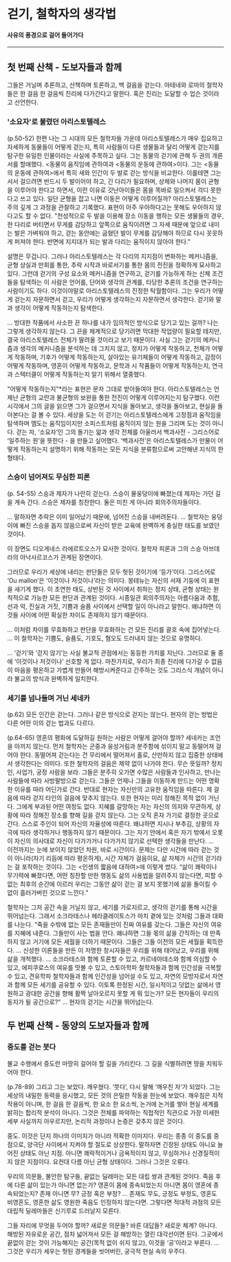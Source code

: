 # 걷기, 철학자의 생각법
#### 사유의 풍경으로 걸어 들어가다
---------------------

## 첫 번째 산책 - 도보자들과 함께 

그들은 거닐며 추론하고, 
산책하며 토론하고, 
백 걸음을 걷는다. 
아테네와 로마의 철학자들은
한 걸음 한 걸음씩 진리에 다가간다고 말한다.
혹은 진리는 도달할 수 업슨 것이라고 선언한다.

### '소요자'로 불렸던 아리스토텔레스 
(p.50-52) 
한편 나는 그 시대의 모든 철학자들 가운데 아리스토텔레스가 매우 집요하고 자세하게 동물들이 어떻게 걷는지, 
특히 사람들이 다른 생물들과 달리 어떻게 걷는지를 탐구한 유일한 인물이라는 사실에 주목하고 싶다.
그는 동물의 걷기에 관해 두 권의 개론서를 할애했다. 
<동물의 움직임에 관하여과 <동물의 운동에 관하여>이다. 
그는 <동물의 운동에 관하여>에서 특히 새와 인간이 두 발로 걷는 방식을 비교한다. 
이를테면 그는 서서 걸으려면 반드시 두 발이어야 하고, 긴 다리가 필요하며, 상체와 나머지 몸이 균형을 이루어야 한다고 하면서,
이런 이유로 갓난아이들은 몸을 똑바로 일으켜서 걱디 못한다고 쓰고 있다.
일단 균형을 잡고 나면 이동은 어떻게 이루어질까?
아리스토텔레스는 주의 깊게 그 과정을 관찰하고 기록했다.
표현이 아주 우아하다고는 못해도 우아하지 않다고도 할 수 없다. 
"천성적으로 두 발을 이용해 장소 이동을 행하는 모든 생물들의 경우, 
한 다리로 버티면서 무게를 감당하고 앞쪽으로 움직이려면 그 자세 때문에 앞으로 내미는 발은 가벼워야 하고, 
걷는 동안에는 굽혔던 발이 무게를 감당해야 하므로 다시 꼿꼿하게 퍼져야 한다.
반면에 지지대가 되는 발과 다리는 움직이지 않아야 한다." 

설명은 무겁니다. 그러나 아리스토텔레스는 각 다리의 지지점이 변화하는 메커니즘을, 균형 상실과 만회를 통한, 추락 시작과 바로서기를 통한 몸의 전진을 정확하게 묘사하고 있다. 
그런데 걷기의 구성 요소와 메커니즘을 연구하고, 걷기를 가능하게 하는 신체 조건들을 탐색하는 이 사람은 언어를, 단어와 생각의 관계를, 타당한 추론의 조건을 연구하는 사람이기도 하다.
이것이야말로 아리스토텔레스의 진정한 탁월함이다.
그는 우리가 어떻게 걷는지 자문하면서 걷고, 우리가 어떻게 생각하는지 자문하면서 생각한다. 
걷기와 말과 생각이 어떻게 작동하는지 탐색한다. 

... 방대한 작품에서 사소한 끈 하나를 내가 임의적인 방식으로 당기고 있는 걸까? 
나는 그렇게 생각하지 않는다. 
그 끈을 체계적으로 당기려면 막대한 작업량이 필요할 테지만, 결국 아리스토텔레스 전체가 딸려올 것이라고 보기 때문이다. 
사실 그는 걷기의 메커니즘과 생각의 메커니즘을 분석하는 데 그치지 않고, 정치가 어떻게 작동하고, 천체가 어떻게 작동하며, 
기후가 어떻게 작동하는지, 살아있는 유기체들이 어떻게 작동하고, 감정이 어떻게 작동하며, 영혼이 어떻게 작동하고,
문학과 시 작품들이 어떻게 작동하는지, 연극과 스텍터클이 어떻게 작동하는지 알기 위해서 열중했다.

"어떻게 작동하는지"*라는 표현은 문자 그대로 받아들여야 한다. 
아리스토텔레스는 언제난 균형의 교란과 불균형의 보완을 통한 전진이 어떻게 이루어지는지 탐구했다. 
이런 시각에서 그의 글을 읽으면 그가 걸으면서 지식을 돌아보고, 생각을 돌아보고, 현실을 돌아본다는 걸 볼 수 있다.
세상을 도는 이 걷기는 아리스토텔레스에게 고정점과 움직임을 탐색하며 맴도는 움직임이지만 소피스트처럼 움직이지 않는 원을 그리며 도는 것이 아니다.
걷는 자, ‘소요자’인 그의 돌기는 앎과 생각 전체를 아울러서 백과사전 - 그리스어로 ‘일주하는 원’을 뜻한다 - 을 만들고 싶어했다. 
‘백과사전’은 아리스토텔레스가 만물이 어떻게 작동하는지 설명하기 위해 작동하는 모든 지식을 분류함으로써 고안해낸 지식의 한 형태다. 


### 스승이 넘어져도 무심한 피론

(p. 54-55) 
스승과 제자가 나란히 걷는다.
스승이 물웅덩이에 빠졌는데 제자는 가던 길을 계속 간다.
스승은 제자를 칭찬한다.
둘은 미친 게 아니라 회의주의자들이다. 

… 말하자면 추락은 이미 일어났기 때문에, 넘어진 스승을 내버려둔다. 
… 철학자는 웅덩이에 빠진 스승을 돕지 않음으로써 자신이 받은 교육에 완벽하게 충실한 태도를 보였던 것이다. 

이 장면도 디오게네스 라에르트오스가 묘사한 것이다. 철학자 피론과 그의 스승 아브데라의 아낙사르코스가 관계된 장면이다. 

그러므로 우리가 세상에 내리는 판단들은 모두 헛된 것이기에 ‘등가’이다. 
그리스어로 ‘Ou mallon’은 ‘이것이나 저것이나’라는 의미다.
몽테뉴는 자신의 서재 기둥에 이 표현을 새기게 했다. 
이 초연한 태도, 상반된 것 사이에서 취하는 정지 상태, 균형 상태는 원칙적으로 가능한 모든 판단과 관계된 것이다. 
시종일관 회의주의자는 아름다움과 추함, 선과 악, 진실과 거짓, 기쁨과 슬픔 사이에서 선택할 일이 아니라고 말한다. 
왜냐하면 이것들 사이에 어떤 확실한 차이도 존재하지 않기 때문이다. 

… 이처럼 차이를 무효화하고 판단을 무효화하는 건 모든 진리를 괄호 속에 집어넣는다. 
… 이 철학자는 기쁨도, 슬픔도, 기호도, 혐오도 드러내지 않는 것으로 유명하다. 

… ‘걷기’와 ‘걷지 않기’는 사실 불교적 관점에서는 동등한 가치를 지닌다. 그러므로 둘 중에 ‘이것이나 저것이나’ 선호할 게 없다. 
마찬가지로, 우리가 최종 진리에 다가갈 수 없음이 마음을 평온하고 가볍게 만들어 해방시켜준다고 간주하는 것도 그리스식 개념이 아니라 불교의 방식과 완벽하게 일치한다. 

### 세기를 넘나들며 거닌 세네카

(p.62)
모든 인간은 걷는다.
그러나 같은 방식으로 걷지는 않는다.
현자의 걷는 방법은 
다른 어떤 이의 걷는 법과도 다르다. 

(p.64-65)
영혼의 평화에 도달하길 원하는 사람은 어떻게 걸어야 할까? 세네카는 조언을 아끼지 않는다. 
먼저 철학자는 군중과 웅성거림과 분주함에 섞이지 말고 동떨어져 걸어야 한다. 
동떨어져 걷는다는 건 무리에서 떨어져서 홀로, 산만하지 않고 집중한 상태에서 생각한다는 의미다. 
또한 철학자의 걸음은 제약 없이 나가야 한다. 무슨 뜻일까? 
정치인, 사업가, 궁정 사람을 보라. 그들은 분주히 오가면 수많은 사람들과 인사하고, 만나는 사람들에 따라 사방팔방으로 걷는다. 
그들은 언제나 그들을 이동하게 만드는 어떤 명확한 이유를 따라 어딘가로 간다.
반대로 현자는 자신만의 고유한 움직임을 따른다.  제 걸음에 따라 걷지 타인의 걸음에 맞추지 않는다. 
또한 현자는 미리 정해진 목적 없이 거닌다. 그에게 부과된 어떤 여정도 없다.
지혜를 갈망하는 자는 자신의 의지와 무관하게, 상황에 따라 정해진 장소를 향해 길을 걷지 않는다.
그는 오직 혼자 가기로 결정한 곳으로 간다. 스스로 주인이 되어 자신의 자율성에 따른다.
왜냐하면 지시나 부추김, 상황의 자극에 따라 생각하거나 행동하지 않기 때문이다. 
그는 자기 안에서 혹은 자기 밖에서 오롯이 자신의 의사대로 자신이 다가가거나 다가가지 않기로 선택한 생각들을 만난다. 
…  
이전까지는 눈에 보이지 않았던 차원, 바로 시간이다. 문제는 다만 시간에 따라 걷는 것이 아니라(자기 리듬에 따라 평온하게), 시간 자체가 걸음이요, 삶 자체가 시간의 걷기라는 걸 포착하는 것이다.
그는 <인생의 짧음에 대하여>에 이렇게 썼다. “삶이 쾌락이나 무기력에 빠졌다면, 어떤 칭찬할 만한 행동도 삶의 사용법을 알려주지 않는다면, 피할 수 없는 최후의 순간에 이르러 우리는 그동안 삶이 걷는 걸 보지 못했기에 삶을 돌이킬 수 없이 흘러가버린 것으로 느낀다.” 

철학자는 그저 공간 속을 거닐지 않고, 세기를 가로지르고, 생각의 걷기를 통해 시간을 뛰어넘는다.
그래서 소크라테스나 헤라클레이토스가 마치 곁에 있는 것처럼 그들과 대화를 나눈다.
“죽을 수밖에 없는 모든 존재들만이 진짜 여유를 갖는다. 그들은 자신의 여유를 지혜에 내준다. 
그들만이 사는 법을 안다. 
왜냐하면 그들 몫의 삶을 간직하는 데 만족하지 않고 거기에 모든 세월을 더하기 때문이다. 
그들은 그들 이전의 모든 세월을 획득한다. 
… 신성한 이론들을 만든 이 저명한 창시자들은 우리를 위해 태어났고, 우리를 위해 삶을 개척했다. 
… 소크라테스와 함께 토론할 수 있고, 카르네아데스와 함께 의심할 수 있고, 에피쿠로스의 여유를 맛볼 수 있고, 스토아학파 철학자들과 함께 인간성을 극복할 수 있고, 견유학파 철학자들과 함께 인간성을 넘어설 수도 있고, 자연의 모방자로서 자연과 함께 모든 세기를 공유할 수 있다. 
이토록 한정된 시간, 일시적이고 덧없는 삶에서 영원하고 광대한 공간을 향해 활짝 날아오르지 못할 게 뭐 있는가? 
모든 현자들이 우리의 동지가 될 공간으로?” 
… 현자의 걷기는 시간을 뛰어넘는다. 


## 두 번째 산책 - 동양의 도보자들과 함께 

### 중도를 걷는 붓다 

불교 수행에서 중도란 
마땅히 걸어야 할 길을 가리킨다.
그 길을 식별하려면 
땅을 치워두어야 한다. 

(p.78-89)
그리고 그는 보았다. 깨우쳤다. ‘붓다’, 다시 말해 ‘깨우친 자’가 되었다.
그는 세상의 내밀한 동력을 응시했고, 모든 것의 은밀한 작동을 한눈에 보았다.
깨우침은 지적 작용이 아니며, 한 걸음 한 걸음씩, 한 요소 한 요소씩, 논거에 논거를 쌓아 현실 세계를 밝히는 합리적 분석이 아니다.
그것은 전체를 파악하는 직접적인 직관으로 가장 미세한 세부 사실까지 아우르지만, 논리적 과정이나 논증은 갖추지 않은 것이다. 

중도. 이것은 단지 하나의 이미지가 아니라 적확한 이미지다. 
우리는 종종 이 중도를 중점으로, 양극단 사이에서 지켜야 할 절도로 상상한다. 
말하자면 긴장된 상태도 아니요 늘어진 상태도 아닌 지점. 
아니면 쾌락적이거나 금욕적이지 않고, 무심하거나 신경질적이지 않은 지점이다. 
요컨대 다름 아닌 균형 상태이다. 그러나 그것은 오류다. 

우리의 의문들, 불안한 탐구들, 끝없는 딜레마는 모든 대립 쌍과 관계된 것이다. 
죽음 후에 다른 삶이 있는가 아니면 없는가? 
영혼이 몸에 종속되었는지 아니면 몸이 영혼에 종속되었는지?
존재 아니면 무? 긍정 혹은 부정? 
… 존재도 무도, 긍정도 부정도, 영혼도 비영혼도, 영혼한 삶도 영원한 죽음도 인정하지 않는다면.
그렇다면 적대적 과점의 모든 대립적 딜레마들은 신기루로 드러날지 모른다. 

그들 자리에 무엇을 두어야 할까? 새로운 의문들? 
바른 대답들? 새로운 체계? 
아니다. 해방된 자유로운 공간, 점차 넓어져서 모든 걸 해방하는 열린 대각선이면 된다. 
그곳에서 끝없이 걷는 것이 가능해지는 공간(목적 없이 쉬지 않고), 이것을 ‘공’이라고 부른다. 
… 그것은 우리가 세우는 헛된 경계들을 씻어버린, 궁극적 현실 속의 우주다. 
